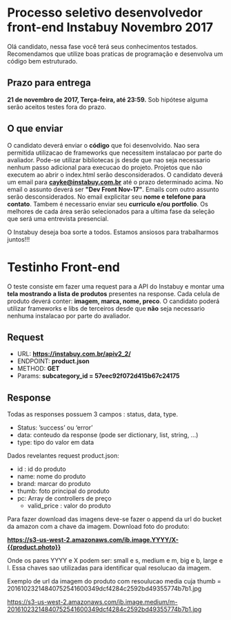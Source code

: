 # Processo seletivo desenvolvedor front-end Instabuy Novembro 2017 #

Olá candidato, nessa fase você terá seus conhecimentos testados. 
Recomendamos que utilize boas praticas de programação e desenvolva um código bem estruturado. 

## Prazo para entrega ##
**21 de novembro de 2017, Terça-feira, até 23:59.** Sob hipótese alguma serão aceitos testes fora do prazo.


## O que enviar ##

O candidato deverá enviar o **código** que foi desenvolvido. Nao sera permitida utilizacao de frameworks que necessitem instalacao por parte do avaliador. Pode-se utilizar bibliotecas js desde que nao seja necessario nenhum passo adicional para execucao do projeto.
Projetos que não executem ao abrir o index.html serão desconsiderados.
O candidato deverá um email para **cayke@instabuy.com.br** até o prazo determinado acima. No email o assunto deverá ser **"Dev Front Nov-17"**. Emails com outro assunto serão desconsiderados.
No email explicitar seu **nome e telefone para contato**.
Tambem é necessario enviar seu **curriculo e/ou portfolio**.
Os melhores de cada área serão selecionados para a ultima fase da seleção que será uma entrevista presencial.

O Instabuy deseja boa sorte a todos. Estamos ansiosos para trabalharmos juntos!!!


# Testinho Front-end #

O teste consiste em fazer uma request para a API do Instabuy e montar uma **tela mostrando a lista de produtos** presentes na response.
Cada celula de produto deverá conter: **imagem, marca, nome, preco**.
O candidato poderá utilizar frameworks e libs de terceiros desde que **não** seja necessario nenhuma instalacao por parte do avaliador.


## Request ##

- URL:  **https://instabuy.com.br/apiv2_2/**
- ENDPOINT: **product.json**
- METHOD: **GET**
- Params: **subcategory_id = 57eec92f072d415b67c24175**

## Response ##

Todas as responses possuem 3 campos : status, data, type.

- Status: ’success’ ou ‘error’
- data: conteudo da response (pode ser dictionary, list, string, …)
- type: tipo do valor em data

Dados revelantes request product.json:

- id : id do produto
- name: nome do produto
- brand: marcar do produto
- thumb: foto principal do produto
- pc: Array de controllers de preço
	- valid_price : valor do produto
	
Para fazer download das imagens deve-se fazer o append da url do bucket da amazon com a chave da imagem.
Download foto do produto:

**https://s3-us-west-2.amazonaws.com/ib.image.YYYY/X-{{product.photo}}**

Onde os pares YYYY e X podem ser: small e s, medium e m, big e b, large e l. Essa chaves sao utilizadas para identificar qual resolucao da imagem.

Exemplo de url da imagem do produto com resoulucao media cuja thumb = 20161023214840752541600349dcf4284c2592bd49355774b7b1.jpg

https://s3-us-west-2.amazonaws.com/ib.image.medium/m-20161023214840752541600349dcf4284c2592bd49355774b7b1.jpg




